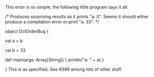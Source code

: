 This error is so simple, the following little program says it all:

/* Produces surprising results as it prints "a: 0". Seems it should
either produce a compilation error or print "a: 33". */

object DclOrderBug {

  val a = b

  val b = 33

  def main(args: Array[String]) {
    println("a: " + a)
  }

}
This is as specified.  See #399 among lots of other stuff.
